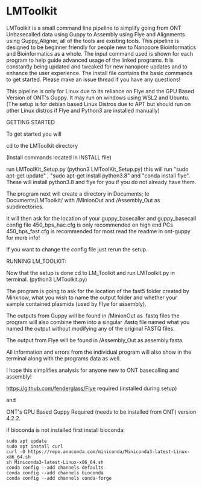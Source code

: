 # LMToolkit

LMToolkit is a small command line pipeline to simplify going from ONT Unbasecalled data using Guppy to Assembly using Flye and Alignments using Guppy_Aligner, all of the tools are existing tools. This pipeline is designed to be beginner friendly for people new to Nanopore Bioinformatics and Bioinformatics as a whole. The input command used is shown for each program to help guide advanced usage of the linked programs. It is constantly being updated and tweaked for new nanopore updates and to enhance the user experience. The install file contains the basic commands to get started. Please make an issue thread if you have any questions!


This pipeline is only for Linux due to its reliance on Flye and the GPU Based Version of ONT's Guppy. It may run on windows using WSL2 and Ubuntu. 
(The setup is for debian based Linux Distros due to APT but should run on other Linux distros if Flye and Python3 are installed manually) 



GETTING STARTED 

To get started you will 

cd to the LMToolkit directory

(Install commands located in INSTALL file)

run LMToolKit_Setup.py (python3 LMToolKit_Setup.py) this will run  "sudo apt-get update" , "sudo apt-get install python3.8" and "conda install flye". These will install 
python3.8 and flye for you if you do not already have them.

The program next will create a directory in Documents; Ie Documents/LMToolkit/ with /MinionOut and /Assembly_Out as subdirectories.

It will then ask for the location of your guppy_basecaller and guppy_basecall config file 
450_bps_hac.cfg is only recommended on high end PCs 450_bps_fast.cfg is recommended for most read the readme in ont-guppy for more info!

If you want to change the config file just rerun the setup.

RUNNING LM_TOOLKIT:

Now that the setup is done cd to LM_Toolkit and run LMToolkit.py in terminal. (python3 LMToolkit.py)

The program is going to ask for the location of the fast5 folder created by Minknow, what you wish to name the output folder and whether your sample contained plasmids (used by Flye for assembly). 

The outputs from Guppy will be found in /MinionOut as .fastq files the program will also combine them into a singular .fastq file named what you named the output without modifying any of the original FASTQ files.

The output from Flye will be found in /Assembly_Out as assembly.fasta. 

All information and errors from the individual program will also show in the terminal along with the programs data as well.


I hope this simplifies analysis for anyone new to ONT basecalling and assembly! 



https://github.com/fenderglass/Flye required (installed during setup)

and

ONT's GPU Based Guppy Required (needs to be installed from ONT) version 4.2.2. 

if bioconda is not installed first install bioconda: 
```
sudo apt update 
sudo apt install curl
curl -O https://repo.anaconda.com/miniconda/Miniconda3-latest-Linux-x86_64.sh
sh Miniconda3-latest-Linux-x86_64.sh
conda config --add channels defaults
conda config --add channels bioconda
conda config --add channels conda-forge
```
